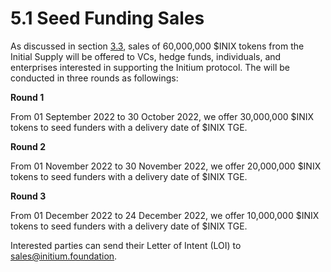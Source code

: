 # 5.1 Seed Funding Sales

As discussed in section [3.3](../pre-gen/3.3-sales-allocations.md), sales of 60,000,000 $INIX tokens from the Initial Supply will be offered to VCs, hedge funds, individuals, and enterprises interested in supporting the Initium protocol. The will be conducted in three rounds as followings:

**Round 1**

From 01 September 2022 to 30 October 2022, we offer 30,000,000 $INIX tokens to seed funders with a delivery date of $INIX TGE.&#x20;

**Round 2**

From 01 November 2022 to 30 November 2022, we offer 20,000,000 $INIX tokens to seed funders with a delivery date of $INIX TGE.&#x20;

**Round 3**

From 01 December 2022 to 24 December 2022, we offer 10,000,000 $INIX tokens to seed funders with a delivery date of $INIX TGE.&#x20;

Interested parties can send their Letter of Intent (LOI) to [sales@initium.foundation](mailto:sales@initium.foundation).&#x20;

